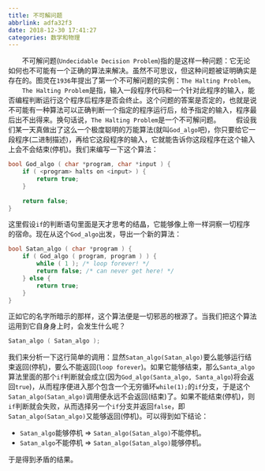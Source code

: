 ```yaml
---
title: 不可解问题
abbrlink: adfa32f3
date: 2018-12-30 17:41:27
categories: 数学和物理
---
```

&emsp;&emsp;不可解问题(`Undecidable Decision Problem`)指的是这样一种问题：它无论如何也不可能有一个正确的算法来解决。虽然不可思议，但这种问题被证明确实是存在的。图灵在`1936`年提出了第一个不可解问题的实例：`The Halting Problem`。<!--more-->
&emsp;&emsp;`The Halting Problem`是指，输入一段程序代码和一个针对此程序的输入，能否编程判断运行这个程序后程序是否会终止。这个问题的答案是否定的，也就是说不可能有一种算法可以正确判断一个指定的程序运行后，给予指定的输入，程序最后出不出得来。换句话说，`The Halting Problem`是一个不可解问题。
&emsp;&emsp;假设我们某一天真做出了这么一个极度聪明的万能算法(就叫`God_algo`吧)，你只要给它一段程序(二进制描述)，再给它这段程序的输入，它就能告诉你这段程序在这个输入上会不会结束(停机)。我们来编写一下这个算法：

``` cpp
bool God_algo ( char *program, char *input ) {
    if ( <program> halts on <input> ) {
        return true;
    }
​
    return false;
}
```

这里假设`if`的判断语句里面是天才思考的结晶，它能够像上帝一样洞察一切程序的宿命。现在从这个`God_algo`出发，导出一个新的算法：

``` cpp
bool Satan_algo ( char *program ) {
    if ( God_algo ( program, program ) ) {
        while ( 1 ); /* loop forever! */
        return false; /* can never get here! */
    } else {
        return true;
    }
}
```

正如它的名字所暗示的那样，这个算法便是一切邪恶的根源了。当我们把这个算法运用到它自身身上时，会发生什么呢？

``` cpp
Satan_algo ( Satan_algo );
```

我们来分析一下这行简单的调用：显然`Satan_algo(Satan_algo)`要么能够运行结束返回(停机)，要么不能返回(`loop forever`)。如果它能够结束，那么`Santa_algo`算法里面的那个`if`判断就会成立(因为`God_algo(Santa_algo, Santa_algo`)将会返回`true`)，从而程序便进入那个包含一个无穷循环`while(1);`的`if`分支，于是这个`Satan_algo(Satan_algo)`调用便永远不会返回(结束)了。如果不能结束(停机)，则`if`判断就会失败，从而选择另一个`if`分支并返回`false`，即`Satan_algo(Satan_algo)`又能够返回(停机)。可以得到如下结论：

- `Satan_algo`能够停机 => `Satan_algo(Satan_algo)`不能停机。
- `Satan_algo`不能停机 => `Satan_algo(Satan_algo)`能够停机。

于是得到矛盾的结果。